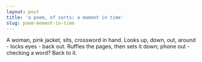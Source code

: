 ```yaml
---
layout: post
title: 'a poem, of sorts: a moment in time'
slug: poem-moment-in-time
---
```


A woman, pink jacket, sits, crossword in hand. Looks up, down, out, around - locks eyes - back out. Ruffles the pages, then sets it down; phone out - checking a word? Back to it.

